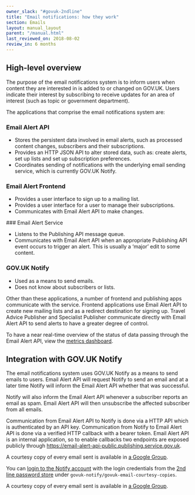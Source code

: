 ```yaml
---
owner_slack: "#govuk-2ndline"
title: "Email notifications: how they work"
section: Emails
layout: manual_layout
parent: "/manual.html"
last_reviewed_on: 2018-08-02
review_in: 6 months
---
```


## High-level overview

The purpose of the email notifications system is to inform users when
content they are interested in is added to or changed on GOV.UK. Users
indicate their interest by subscribing to receive updates for an area of
interest (such as topic or government department).

The applications that comprise the email notifications system are:

### Email Alert API

* Stores the persistent data involved in email alerts, such as processed content changes, subscribers and their subscriptions.
* Provides an HTTP JSON API to alter stored data, such as: create alerts, set up lists and set up subscription preferences.
* Coordinates sending of notifications with the underlying email sending service, which is currently GOV.UK Notify.

### Email Alert Frontend

* Provides a user interface to sign up to a mailing list.
* Provides a user interface for a user to manage their subscriptions.
* Communicates with Email Alert API to make changes.

### Email Alert Service

* Listens to the Publishing API message queue.
* Communicates with Email Alert API when an appropriate Publishing API event occurs to trigger an alert. This is usually a ‘major’ edit to some content.

### GOV.UK Notify

* Used as a means to send emails.
* Does not know about subscribers or lists.

Other than these applications, a number of frontend and publishing apps
communicate with the service. Frontend applications use Email Alert API
to create new mailing lists and as a redirect destination for signing
up. Travel Advice Publisher and Specialist Publisher communicate
directly with Email Alert API to send alerts to have a greater degree of
control.

To have a near real-time overview of the status of data passing through
the Email Alert API, view the [metrics dashboard][dashboard].

## Integration with GOV.UK Notify

The email notifications system uses GOV.UK Notify as a means to send
emails to users. Email Alert API will request Notify to send an email
and at a later time Notify will inform the Email Alert API whether that
was successful.

Notify will also inform the Email Alert API whenever a subscriber reports
an email as spam. Email Alert API will then unsubscribe the affected subscriber
from all emails.

Communication from Email Alert API to Notify is done via a HTTP API
which is authenticated by an API key. Communication from Notify to Email
Alert API is done via a verified HTTP callback with a bearer token.
Email Alert API is an internal application, so to enable callbacks two
endpoints are exposed publicly through
https://email-alert-api-public.publishing.service.gov.uk.

A courtesy copy of every email sent is available in [a Google Group][google-group].

You can [login to the Notify account](https://www.notifications.service.gov.uk) with the
login credentials from the [2nd line password store][password-store]
under `govuk-notify/govuk-email-courtesy-copies`.

A courtesy copy of every email sent is available in [a Google Group][google-group].

[dashboard]: https://grafana.publishing.service.gov.uk/dashboard/file/email_alert_api.json?refresh=10s&orgId=1
[password-store]: https://github.com/alphagov/govuk-secrets/tree/master/pass/2ndline/govuk-notify
[google-group]: https://groups.google.com/a/digital.cabinet-office.gov.uk/forum/#!forum/govuk-email-courtesy-copies
